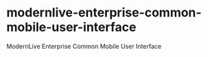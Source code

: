 # modernlive-enterprise-common-mobile-user-interface
ModernLive Enterprise Common Mobile User Interface
